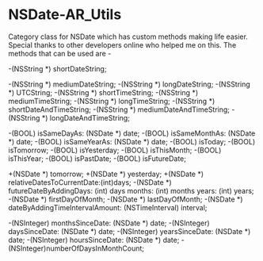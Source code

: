 # NSDate-AR_Utils

Category class for NSDate which has custom methods making life easier. Special thanks to other developers online who helped me on this. 
The methods that can be used are - 

-(NSString *) shortDateString;

-(NSString *) mediumDateString;
-(NSString *) longDateString;
-(NSString *) UTCString;
-(NSString *) shortTimeString;
-(NSString *) mediumTimeString;
-(NSString *) longTimeString;
-(NSString *) shortDateAndTimeString;
-(NSString *) mediumDateAndTimeString;
-(NSString *) longDateAndTimeString;

-(BOOL) isSameDayAs: (NSDate *) date;
-(BOOL) isSameMonthAs: (NSDate *) date;
-(BOOL) isSameYearAs: (NSDate *) date;
-(BOOL) isToday;
-(BOOL) isTomorrow;
-(BOOL) isYesterday;
-(BOOL) isThisMonth;
-(BOOL) isThisYear;
-(BOOL) isPastDate;
-(BOOL) isFutureDate;

+(NSDate *) tomorrow;
+(NSDate *) yesterday;
+(NSDate *) relativeDatesToCurrentDate:(int)days;
-(NSDate *) futureDateByAddingDays: (int) days months: (int) months years: (int) years;
-(NSDate *) firstDayOfMonth;
-(NSDate *) lastDayOfMonth;
-(NSDate *) dateByAddingTimeIntervalAmount: (NSTimeInterval) interval;

-(NSInteger) monthsSinceDate: (NSDate *) date;
-(NSInteger) daysSinceDate: (NSDate *) date;
-(NSInteger) yearsSinceDate: (NSDate *) date;
-(NSInteger) hoursSinceDate: (NSDate *) date;
-(NSInteger)numberOfDaysInMonthCount;
